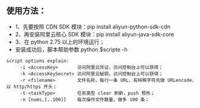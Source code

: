 ## 使用方法：

* 1、先要按照 CDN  SDK 模块：pip install aliyun-python-sdk-cdn
* 2、再安装阿里云核心 SDK 模块：pip install aliyun-java-sdk-core
* 3、在 python 2.75 以上的环境运行；
* 安装成功后，脚本帮助参数 python $scripte -h

```
script options explain:             
	 -i <AccessKey>       访问阿里云凭证，访问控制台上可以获得；             
	 -k <AccessKeySecret> 访问阿里云秘钥，访问控制台上可以获得；             
	 -r <filename>        文件名称，每行一条 URL，有特殊字符先做 URLencode，以 http/https 开头；             
	 -t <taskType>        任务类型 clear 刷新，push 预热；             
	 -n [nums,[..100]]    每次操作文件数量，做多 100 条；
```
